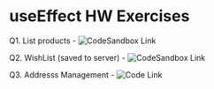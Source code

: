 # useEffect HW Exercises

Q1. List products - ![CodeSandbox Link](https://codesandbox.io/s/load-products-useeffect-tnkr9y?file=/src/App.js)

Q2. WishList (saved to server) - ![CodeSandbox Link](https://codesandbox.io/s/wishlist-exercise-useeffect-store-on-server-3yj56d?file=/src/App.jsx)

Q3. Addresss Management - ![Code Link](https://github.com/Devansu-Yadav/Address-Management-Ecommerce)